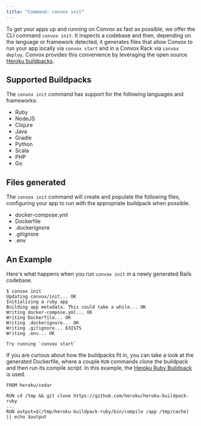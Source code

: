 ```yaml
---
title: "Command: convox init"
---
```


To get your apps up and running on Convox as fast as possible, we offer the CLI command `convox init`. It inspects a codebase and then, depending on the language or framework detected, it generates files that allow Convox to run your app locally via `convox start` and in a Convox Rack via `convox deploy`. Convox provides this convenience by leveraging the open source [Heroku buildpacks](https://devcenter.heroku.com/articles/buildpacks).

## Supported Buildpacks

The `convox init` command has support for the following languages and frameworks:

* Ruby
* NodeJS
* Clojure
* Java
* Gradle
* Python
* Scala
* PHP
* Go

## Files generated

The `convox init` command will create and populate the following files, configuring your app to run with the appropriate buildpack when possible.

* docker-compose.yml
* Dockerfile
* .dockerignore
* .gitignore
* .env

## An Example

Here's what happens when you run `convox init` in a newly generated Rails codebase.

```
$ convox init
Updating convox/init... OK
Initializing a ruby app
Building app metadata. This could take a while... OK
Writing docker-compose.yml... OK
Writing Dockerfile... OK
Writing .dockerignore... OK
Writing .gitignore... EXISTS
Writing .env... OK

Try running `convox start`
```

If you are curious about how the buildpacks fit in, you can take a look at the generated Dockerfile, where a couple `RUN` commands clone the buildpack and then run its compile script. In this example, the [Heroku Ruby Buildpack](https://github.com/heroku/heroku-buildpack-ruby) is used.

```
FROM heroku/cedar

RUN cd /tmp && git clone https://github.com/heroku/heroku-buildpack-ruby
...
RUN output=$(/tmp/heroku-buildpack-ruby/bin/compile /app /tmp/cache) || echo $output
```
